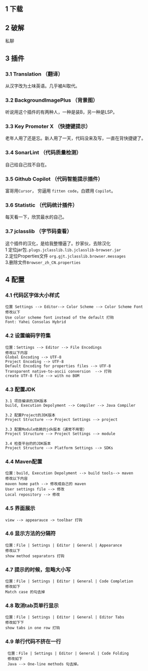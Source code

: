 ## 1 下载

## 2 破解
私聊

## 3 插件

### 3.1 Translation （翻译）
从汉字改为土味英语。几乎被AI取代。

### 3.2 BackgroundImagePlus （背景图）
听说用这个插件的有两种人，一种是装B，另一种是LSP。

### 3.3 Key Promoter X （快捷键提示）
老年人用了还是忘。新人用了一天，代码没来及写，一直在背快捷键了。

### 3.4 SonarLint （代码质量检测）
自己给自己找不自在。

### 3.5 Github Copilot （代码智能提示插件）
富哥用`Cursor`， 穷逼用 `fitten code`，白嫖用 `Copilot`。

### 3.6 Statistic （代码统计插件）
每天看一下，欣赏最水的自己。

### 3.7 jclasslib （字节码查看）
这个插件的汉化，是给我整懵逼了。抄家伙，去除汉化  
1 定位jar包`.plugs.jclasslib.lib.jclasslib-browser.jar`   
2.定位Properties文件 `org.gjt.jclasslib.browser.messages`  
3.删除文件`Browser_zh_CN.properties` 

## 4 配置

### 4.1 代码区字体大小样式
```
位置 Settings --> Editor--> Color Scheme --> Color Scheme Font 
修改以下
Use color scheme font instead of the default 打钩
Font: Yahei Consolas Hybrid
```
### 4.2 设置编码字符集
```
位置：Settings --> Editor --> File Encodings
修改以下内容
Global Encoding --> UTF-8
Project Encoding --> UTF-8
Default Encoding for properties files --> UTF-8 
Transparent native-to-ascii conversion  --> 打钩
create UTF-8 file --> with no BOM
```
### 4.3 配置JDK
```
3.1 项目编译的JDK版本
build, Execution Depolyment --> Compiler --> Java Compiler

3.2 配置Project的JDK版本
Project Structure --> Project Settings --> project 

3.3 配置Module依赖的jdk版本（通常不用管）
Project Structure --> Project Settings --> module

3.4 检查平台的的JDK版本
Project Structure --> Platform Settings --> SDKs
```
### 4.4 Maven配置
```
位置：build, Execution Depolyment --> build tools--> maven
修改以下内容
maven home path --> 修改成自己的 maven
User settings file --> 修改
Local repository --> 修改
```
### 4.5 界面展示
```
view --> appearauce -> toolbar 打钩
```
### 4.6 显示方法的分隔符
```
位置：File | Settings | Editor | General | Appearance 
修改以下
show method separators 打钩
```
### 4.7 提示的时候，忽略大小写
```
位置：File | Settings | Editor | General | Code Completion 
修改如下
Match case 的勾去掉
```
### 4.8 取消tab页单行显示
```
位置：File | Settings | Editor | General | Editor Tabs 
修改如下下
show tabs in one row 打钩
```
### 4.9 单行代码不挤在一行
```
 位置：File | Settings | Editor | General | Code Folding
 修改如下
 Java --> One-line methods 勾去掉。
```